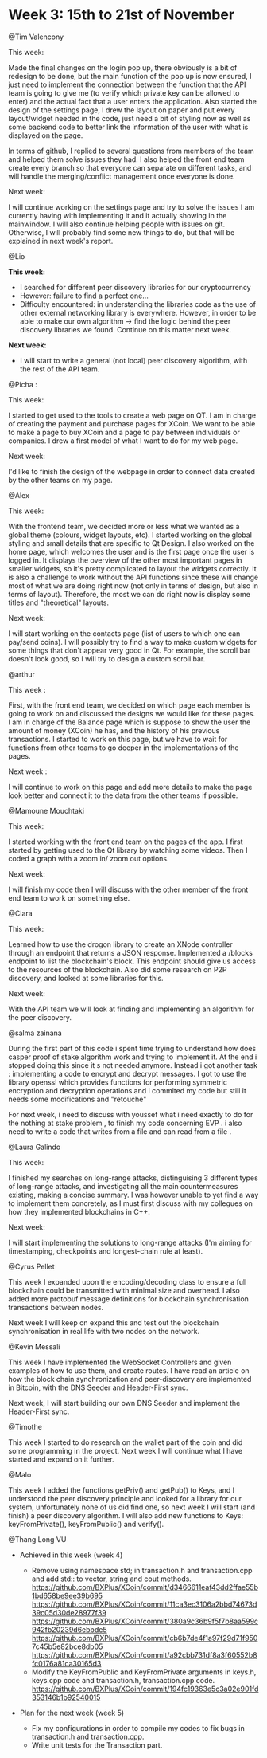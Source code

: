 # Week 3: 15th to 21st of November

@Tim Valencony 

This week:

Made the final changes on the login pop up, there obviously is a bit of redesign to be done, but the main function of the pop up is now ensured, I just need to implement the connection between the function that the API team is going to give me (to verify which private key can be allowed to enter) and the actual fact that a user enters the application. Also started the design of the settings page, I drew the layout on paper and put every layout/widget needed in the code, just need a bit of styling now as well as some backend code to better link the information of the user with what is displayed on the page.

In terms of github, I replied to several questions from members of the team and helped them solve issues they had. I also helped the front end team create every branch so that everyone can separate on different tasks, and will handle the merging/conflict management once everyone is done. 

Next week:

I will continue working on the settings page and try to solve the issues I am currently having with implementing it and it actually showing in the mainwindow. I will also continue helping people with issues on git. Otherwise, I will probably find some new things to do, but that will be explained in next week's report. 

@Lio 

**This week:**

- I searched for different peer discovery libraries for our cryptocurrency
- However: failure to find a perfect one...
- Difficulty encountered: in understanding the libraries code as the use of other external networking library is everywhere. However, in order to be able to make our own algorithm → find the logic behind the peer discovery libraries we found. Continue on this matter next week.

**Next week:**

- I will start to write a general (not local) peer discovery algorithm, with the rest of the API team.

@Picha :

This week:

I started to get used to the tools to create a web page on QT. I am in charge of creating the payment and purchase pages for XCoin. We want to be able to make a page to buy XCoin and a page to pay between individuals or companies. I drew a first model of what I want to do for my web page.

Next week:

I'd like to finish the design of the webpage in order to connect data created by the other teams on my page.

@Alex 

This week:

With the frontend team, we decided more or less what we wanted as a global theme (colours, widget layouts, etc). I started working on the global styling and small details that are specific to Qt Design. I also worked on the home page, which welcomes the user and is the first page once the user is logged in. It displays the overview of the other most important pages in smaller widgets, so it's pretty complicated to layout the widgets correctly. It is also a challenge to work without the API functions since these will change most of what we are doing right now (not only in terms of design, but also in terms of layout). Therefore, the most we can do right now is display some titles and "theoretical" layouts. 

Next week:

I will start working on the contacts page (list of users to which one can pay/send coins). I will possibly try to find a way to make custom widgets for some things that don't appear very good in Qt. For example, the scroll bar doesn't look good, so I will try to design a custom scroll bar. 

@arthur 

This week : 

First, with the front end team, we decided on which page each member is going to work on and discussed the designs we would like for these pages. I am in charge of the Balance page which is suppose to show the user the amount of money (XCoin) he has, and the history of his previous transactions. I started to work on this page, but we have to wait for functions from other teams to go deeper in the implementations of the pages.

Next week : 

I will continue to work on this page and add more details to make the page look better and connect it to the data from the other teams if possible. 

@Mamoune Mouchtaki 

This week:

I started working with the front end team on the pages of the app. I first started by getting used to the Qt library by watching some videos. Then I coded a graph with a zoom in/ zoom out options. 

Next week:

I will finish my code then I will discuss with the other member of the front end team to work on something else.

@Clara  

This week:

Learned how to use the drogon library to create an XNode controller through an endpoint that returns a JSON response. Implemented a /blocks endpoint to list the blockchain's block. This endpoint should give us access to the resources of the blockchain. Also did some research on P2P discovery, and looked at some libraries for this.

Next week:

With the API team we will look at finding and implementing an algorithm for the peer discovery.

@salma zainana 

During the first part of this code i spent time trying to understand how does casper proof of stake algorithm work and trying to implement it. At the end i stopped doing this since it s not needed anymore. Instead i got another task : implementing a code to encrypt and decrypt messages. I got to use the library openssl which provides functions for performing symmetric encryption and decryption operations and i commited my code but still it needs some modifications and "retouche"

For next week, i need to discuss with youssef what i need exactly to do for the nothing at stake problem , to finish my code concerning EVP . i also need to write a code that writes from a file and can read from a file .

@Laura Galindo 

This week:

I finished my searches on long-range attacks, distinguising 3 different types of long-range attacks, and investigating all the main countermeasures existing, making a concise summary. I was however unable to yet find a way to implement them concretely, as I must first discuss with my collegues on how they implemented blockchains in C++.

Next week:

I will start implementing the solutions to long-range attacks (I'm aiming for timestamping, checkpoints and longest-chain rule at least).

@Cyrus Pellet 

This week I expanded upon the encoding/decoding class to ensure a full blockchain could be transmitted with minimal size and overhead. I also added more protobuf message definitions for blockchain synchronisation transactions between nodes.

Next week I will keep on expand this and test out the blockchain synchronisation in real life with two nodes on the network.

@Kevin Messali 

This week I have implemented the WebSocket Controllers and given examples of how to use them, and create routes. I have read an article on how the block chain synchronization and peer-discovery are implemented in Bitcoin, with the DNS Seeder and Header-First sync. 

Next week, I will start building our own DNS Seeder and implement the Header-First sync.

@Timothe 

This week I started to do research on the wallet part of the coin and did some programming in the project. Next week I will continue what I have started and expand on it further.

@Malo 

This week I added the functions getPriv() and getPub() to Keys, and I understood the peer discovery principle and looked for a library for our system, unfortunately none of us did find one, so next week I will start (and finish) a peer discovery algorithm. I will also add new functions to Keys: keyFromPrivate(), keyFromPublic() and verify().

@Thang Long VU 

- Achieved in this week (week 4)
    - Remove using namespace std; in transaction.h and transaction.cpp and add std:: to vector, string and cout methods.
        https://github.com/BXPlus/XCoin/commit/d3466611eaf43dd2ffae55b1bd658be9ee39b695
        https://github.com/BXPlus/XCoin/commit/11ca3ec3106a2bbd74673d39c05d30de28977f39
        https://github.com/BXPlus/XCoin/commit/380a9c36b9f5f7b8aa599c942fb20239d6ebbde5
        https://github.com/BXPlus/XCoin/commit/cb6b7de4f1a97f29d71f9507c45b5e82bce8db05
        https://github.com/BXPlus/XCoin/commit/a92cbb731df8a3f60552b8fc0176a81ca30165d3
    - Modify the KeyFromPublic and KeyFromPrivate arguments in keys.h, keys.cpp code and transaction.h, transaction.cpp code.
        https://github.com/BXPlus/XCoin/commit/194fc19363e5c3a02e901fd353146b1b92540015
        
- Plan for the next week (week 5)
    - Fix my configurations in order to compile my codes to fix bugs in transaction.h and transaction.cpp.
    - Write unit tests for the Transaction part.
